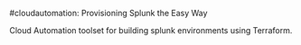#cloudautomation:  Provisioning Splunk the Easy Way

Cloud Automation toolset for building splunk environments using Terraform.
